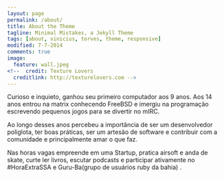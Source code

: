 ```yaml
---
layout: page
permalink: /about/
title: About the Theme
tagline: Minimal Mistakes, a Jekyll Theme
tags: [about, vinicius, torves, theme, responsive]
modified: 7-7-2014
comments: true
image:
  feature: wall.jpeg
<!--  credit: Texture Lovers
  creditlink: http://texturelovers.com -->
---
```

 Curioso e inquieto, ganhou seu primeiro computador aos 9 anos. Aos 14 anos entrou na matrix conhecendo FreeBSD e imergiu na programação escrevendo pequenos jogos para se divertir no mIRC.
<br />

Ao longo desses anos percebeu a importância de ser um desenvolvedor poliglota, ter boas práticas, ser um artesão de software e contribuir com a comunidade e principalmente amar o que faz.


Nas horas vagas empreende em uma Startup, pratica airsoft e anda de skate, curte ler livros, escutar podcasts e participar ativamente no #HoraExtraSSA e Guru-Ba(grupo de usuários ruby da bahia) .

<!-- Jekyll is pretty rad and figured releasing a cleaned up version of [my site](http://mademistakes.com)[^1] as a theme for others to hack and build on would be fun. So here be that theme --- I call it **Minimal Mistakes**, a responsive Jekyll theme with large featured images and solid typography. -->

<!-- ## Minimal Mistakes is all about:

* Responsive templates. Looking good on mobile, tablet, and desktop.
* Gracefully degrading in older browsers. Compatible with Internet Explorer 8+ and all modern browsers.
* Minimal embellishments --- content first.
* Large feature images for posts and pages.
* Author sidebar to pimp your bio, photo[^2], and social media links.
* Simple and clear permalink structure *(ie: domain.com/category/post-title)*

<a markdown="0" href="{{ site.url }}/theme-setup" class="btn">Install Minimal Mistakes Theme</a> -->
<!--
[^1]: Since open sourcing this theme I have released a couple other Jekyll themes. My website [Made Mistakes](http://mademistakes.com) is currently using a modified version of my [So Simple Theme](http://mmistakes.github.io/so-simple-theme/).

[^2]: Fancy avatars provided by [Brandon Mathis](http://brandonmathis.com/projects/fancy-avatars/demo/) under a [Creative Commons Attribution 3.0 License](http://creativecommons.org/licenses/by/3.0/). -->
